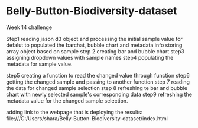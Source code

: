 # Belly-Button-Biodiversity-dataset
Week 14 challenge

Step1 reading jason d3 object and processing the initial sample value for defalut to populated the barchat, bubble chart and metadata info
      storing array object based on sample 
step 2 creating bar and bubble chart
step3 assigning dropdown values with sample names
step4 populating the metadata for sample value.

step5 creating a function to read the changed value through function
step6 getting the changed sample and passing to another function
step 7 reading the data for changed sample selection 
step 8 refreshing te bar and bubble chart with newly selected sample's corresponding data
step9 refreshing the metadata value for the changed sample selection.

adding link to the webpage that is deploying the results: file:///C:/Users/shara/Belly-Button-Biodiversity-dataset/index.html
